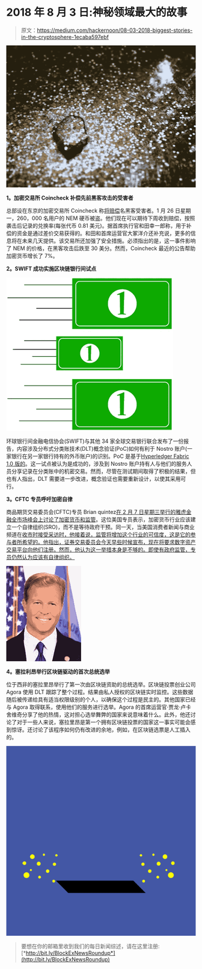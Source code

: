 # 2018 年 8 月 3 日:神秘领域最大的故事

> 原文：<https://medium.com/hackernoon/08-03-2018-biggest-stories-in-the-cryptosphere-1ecaba597ebf>

![](img/6a4a22fec6d34dfde9dfb830359c96e0.png)

**1。加密交易所 Coincheck 补偿先前黑客攻击的受害者**

总部设在东京的加密交易所 Coincheck 称[将赔偿](https://www.bloomberg.com/news/articles/2018-03-08/coincheck-to-start-paying-back-victims-of-500-million-heist)名黑客受害者。1 月 26 日星期一，260，000 名用户的 NEM 硬币被盗。他们现在可以期待下周收到赔偿，按照袭击后记录的兑换率(每张代币 0.81 美元)。据首席执行官和田幸一郎称，用于补偿的资金是通过差价交易获得的。和田和首席运营官大冢洋介还补充说，更多的信息将在未来几天提供。该交易所还加强了安全措施。必须指出的是，这一事件影响了 NEM 的价格，在黑客攻击后跌至 30 美分。然而，Coincheck 最近的公告帮助加密货币增长了 7%。

**2。SWIFT 成功实施区块链银行间试点**

![](img/66065ef99447c8bd65e97999c4fc627b.png)

环球银行间金融电信协会(SWIFT)与其他 34 家全球交易银行联合发布了一份报告，内容涉及分布式分类账技术(DLT)概念验证(PoC)如何有利于 Nostro 账户(一家银行在另一家银行持有的外币账户)的识别。PoC 是基于[Hyperledger Fabric 1.0 版的](https://www.finextra.com/newsarticle/31787/adoption-of-dlt-presents-significant-operational-challenges-for-swift-member-banks)。这一试点被认为是成功的，涉及到 Nostro 账户持有人与他们的服务人员分享记录在分类账中的机密交易。然而，尽管在测试期间取得了积极的结果，但也有人指出，DLT 需要进一步改进，概念验证也需要重新设计，以使其采用可行。

**3。CFTC 专员呼吁加密自律**

商品期货交易委员会(CFTC)专员 Brian quintez[在 2 月 7 日星期三举行的雅虎金融全市场峰会上讨论了加密货币和监管](https://finance.yahoo.com/news/regulate-top-u-s-official-tells-crypto-companies-211659905.html)。这位美国专员表示，加密货币行业应该建立一个自律组织(SRO)，而不是等待政府干预。同一天，当美国消费者新闻与商业频道在[收市时接受采访时，他接着说，监管将增加这个行业的可信度，这是它的参与者所希望的。他指出，证券交易委员会今天早些时候宣布，现在将要求数字资产交易平台向他们注册。然而，他认为这一举措本身是不够的。即使有政府监管，专员仍然认为应该有自律组织。](https://www.cnbc.com/2018/03/07/regulation-can-add-to-credibility-cftc-commissioner.html?__source=Facebook%7Ccrypto)

![](img/6be67b312deb886b07203554d0d8e264.png)

**4。塞拉利昂举行区块链驱动的首次总统选举**

位于西非的塞拉里昂举行了第一次由区块链资助的总统选举。区块链投票创业公司 Agora 使用 DLT 跟踪了整个过程。结果由私人授权的区块链实时监控。这些数据随后被传递给具有适当权限级别的个人，以确保这个过程是民主的。其他国家已经与 Agora 取得联系，使用他们的服务进行选举。Agora 的首席运营官·贾龙·卢卡舍维奇分享了他的热情，这对担心选举舞弊的国家来说意味着什么。此外，他还讨论了对于一些人来说，塞拉里昂是第一个拥有区块链投票的国家这一事实可能会感到惊讶。还讨论了该程序如何仍有改进的余地，例如，在区块链选票是人工插入的。

![](img/32e89405d8fc5a2a2e7fceb9970d1929.png)

> 要想在你的邮箱里收到我们的每日新闻综述，请在这里注册:[*http://bit.ly/BlockExNewsRoundup*](http://bit.ly/BlockExNewsRoundup)
